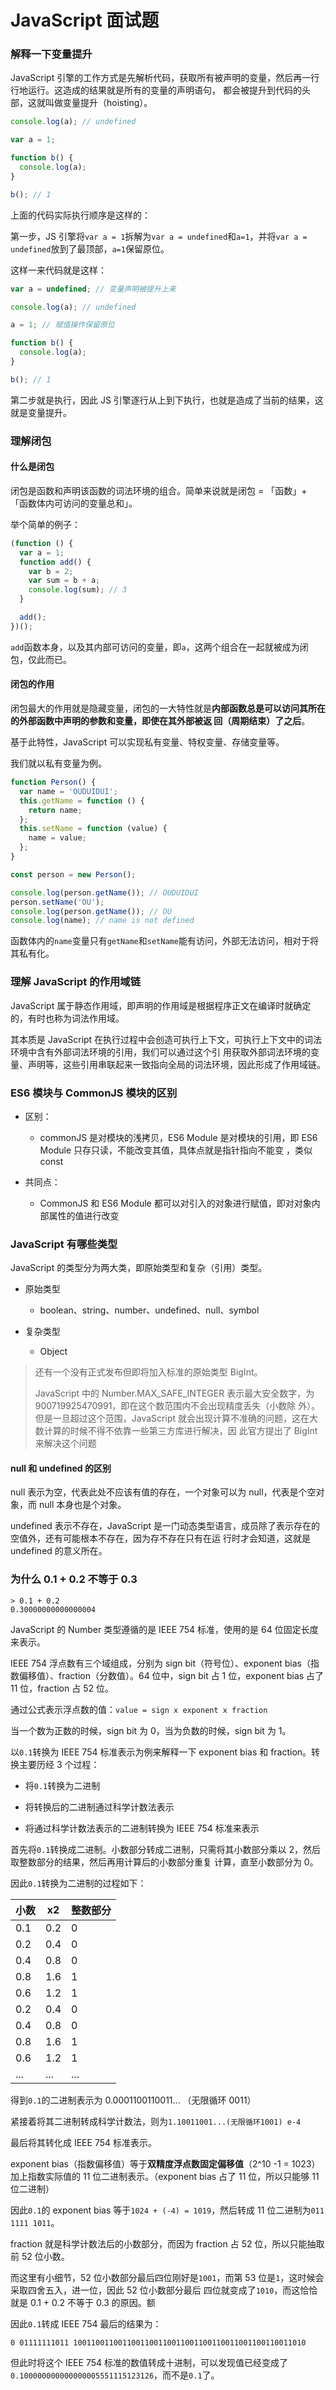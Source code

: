 # JavaScript 面试题

### 解释一下变量提升

JavaScript 引擎的工作方式是先解析代码，获取所有被声明的变量，然后再一行行地运行。这造成的结果就是所有的变量的声明语句，
都会被提升到代码的头部，这就叫做变量提升（hoisting）。

```javascript
console.log(a); // undefined

var a = 1;

function b() {
  console.log(a);
}

b(); // 1
```

上面的代码实际执行顺序是这样的：

第一步，JS 引擎将`var a = 1`拆解为`var a = undefined`和`a=1`，并将`var a = undefined`放到了最顶部，`a=1`保留原位。

这样一来代码就是这样：

```javascript
var a = undefined; // 变量声明被提升上来

console.log(a); // undefined

a = 1; // 赋值操作保留原位

function b() {
  console.log(a);
}

b(); // 1
```

第二步就是执行，因此 JS 引擎逐行从上到下执行，也就是造成了当前的结果，这就是变量提升。

### 理解闭包

#### 什么是闭包

闭包是函数和声明该函数的词法环境的组合。简单来说就是闭包 = 「函数」+ 「函数体内可访问的变量总和」。

举个简单的例子：

```javascript
(function () {
  var a = 1;
  function add() {
    var b = 2;
    var sum = b + a;
    console.log(sum); // 3
  }

  add();
})();
```

`add`函数本身，以及其内部可访问的变量，即`a`，这两个组合在一起就被成为闭包，仅此而已。

#### 闭包的作用

闭包最大的作用就是隐藏变量，闭包的一大特性就是**内部函数总是可以访问其所在的外部函数中声明的参数和变量，即使在其外部被返
回（周期结束）了之后**。

基于此特性，JavaScript 可以实现私有变量、特权变量、存储变量等。

我们就以私有变量为例。

```javascript
function Person() {
  var name = 'OUDUIDUI';
  this.getName = function () {
    return name;
  };
  this.setName = function (value) {
    name = value;
  };
}

const person = new Person();

console.log(person.getName()); // OUDUIDUI
person.setName('OU');
console.log(person.getName()); // OU
console.log(name); // name is not defined
```

函数体内的`name`变量只有`getName`和`setName`能有访问，外部无法访问，相对于将其私有化。

### 理解 JavaScript 的作用域链

JavaScript 属于静态作用域，即声明的作用域是根据程序正文在编译时就确定的，有时也称为词法作用域。

其本质是 JavaScript 在执行过程中会创造可执行上下文，可执行上下文中的词法环境中含有外部词法环境的引用，我们可以通过这个引
用获取外部词法环境的变量、声明等，这些引用串联起来一致指向全局的词法环境，因此形成了作用域链。

### ES6 模块与 CommonJS 模块的区别

- 区别：
  
  - commonJS 是对模块的浅拷贝，ES6 Module 是对模块的引用，即 ES6 Module 只存只读，不能改变其值，具体点就是指针指向不能变
    ，类似 const

- 共同点：
  
  - CommonJS 和 ES6 Module 都可以对引入的对象进行赋值，即对对象内部属性的值进行改变

### JavaScript 有哪些类型

JavaScript 的类型分为两大类，即原始类型和复杂（引用）类型。

- 原始类型
  
  - boolean、string、number、undefined、null、symbol

- 复杂类型
  
  - Object

> 还有一个没有正式发布但即将加入标准的原始类型 BigInt。
> 
> JavaScript 中的 Number.MAX_SAFE_INTEGER 表示最大安全数字，为 900719925470991，即在这个数范围内不会出现精度丢失（小数除
> 外）。但是一旦超过这个范围，JavaScript 就会出现计算不准确的问题，这在大数计算的时候不得不依靠一些第三方库进行解决，因
> 此官方提出了 BigInt 来解决这个问题

#### null 和 undefined 的区别

null 表示为空，代表此处不应该有值的存在，一个对象可以为 null，代表是个空对象，而 null 本身也是个对象。

undefined 表示不存在，JavaScript 是一门动态类型语言，成员除了表示存在的空值外，还有可能根本不存在，因为存不存在只有在运
行时才会知道，这就是 undefined 的意义所在。

### 为什么 0.1 + 0.2 不等于 0.3

```shell
> 0.1 + 0.2
0.30000000000000004
```

JavaScript 的 Number 类型遵循的是 IEEE 754 标准，使用的是 64 位固定长度来表示。

IEEE 754 浮点数有三个域组成，分别为 sign bit（符号位）、exponent bias（指数偏移值）、fraction（分数值）。64 位中，sign
bit 占 1 位，exponent bias 占了 11 位，fraction 占 52 位。

通过公式表示浮点数的值：`value = sign x exponent x fraction`

当一个数为正数的时候，sign bit 为 0，当为负数的时候，sign bit 为 1。

以`0.1`转换为 IEEE 754 标准表示为例来解释一下 exponent bias 和 fraction。转换主要历经 3 个过程：

- 将`0.1`转换为二进制

- 将转换后的二进制通过科学计数法表示

- 将通过科学计数法表示的二进制转换为 IEEE 754 标准来表示

首先将`0.1`转换成二进制。小数部分转成二进制，只需将其小数部分乘以 2，然后取整数部分的结果，然后再用计算后的小数部分重复
计算，直至小数部分为 0。

因此`0.1`转换为二进制的过程如下：

| 小数  | x2  | 整数部分 |
| --- | --- | ---- |
| 0.1 | 0.2 | 0    |
| 0.2 | 0.4 | 0    |
| 0.4 | 0.8 | 0    |
| 0.8 | 1.6 | 1    |
| 0.6 | 1.2 | 1    |
| 0.2 | 0.4 | 0    |
| 0.4 | 0.8 | 0    |
| 0.8 | 1.6 | 1    |
| 0.6 | 1.2 | 1    |
| ... | ... | ...  |

得到`0.1`的二进制表示为 0.0001100110011... （无限循环 0011）

紧接着将其二进制转成科学计数法，则为`1.10011001...(无限循环1001) e-4`

最后将其转化成 IEEE 754 标准表示。

exponent bias（指数偏移值）等于**双精度浮点数固定偏移值**（2^10 -1 = 1023）加上指数实际值的 11 位二进制表示。（exponent
bias 占了 11 位，所以只能够 11 位二进制）

因此`0.1`的 exponent bias 等于`1024 + (-4) = 1019`，然后转成 11 位二进制为`011 1111 1011`。

fraction 就是科学计数法后的小数部分，而因为 fraction 占 52 位，所以只能抽取前 52 位小数。

而这里有小细节，52 位小数部分最后四位刚好是`1001`，而第 53 位是`1`，这时候会采取四舍五入，进一位，因此 52 位小数部分最后
四位就变成了`1010`，而这恰恰就是 0.1 + 0.2 不等于 0.3 的原因。额

因此`0.1`转成 IEEE 754 最后的结果为：

```
0 01111111011 1001100110011001100110011001100110011001100110011010
```

但此时将这个 IEEE 754 标准的数值转成十进制，可以发现值已经变成了`0.100000000000000005551115123126`，而不是`0.1`了。
